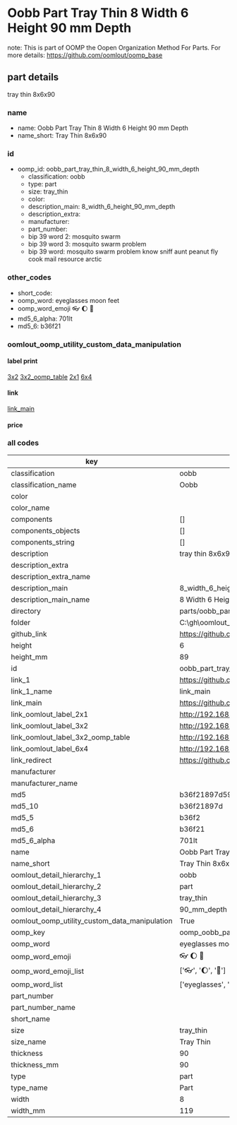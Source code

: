 # Oobb Part Tray Thin 8 Width 6 Height 90 mm Depth  

note: This is part of OOMP the Oopen Organization Method For Parts. For more details: https://github.com/oomlout/oomp_base

##  part details
  



tray thin 8x6x90



### name
* name: Oobb Part Tray Thin 8 Width 6 Height 90 mm Depth
* name_short: Tray Thin 8x6x90 
### id
* oomp_id: oobb_part_tray_thin_8_width_6_height_90_mm_depth
  * classification: oobb
  * type: part
  * size: tray_thin
  * color: 
  * description_main: 8_width_6_height_90_mm_depth
  * description_extra: 
  * manufacturer: 
  * part_number: 
  * bip 39 word 2: mosquito swarm
  * bip 39 word 3: mosquito swarm problem
  * bip 39 word: mosquito swarm problem know sniff aunt peanut fly cook mail resource arctic

### other_codes
* short_code: 
* oomp_word: eyeglasses moon feet
* oomp_word_emoji :eyeglasses: :moon: :feet:
* md5_6_alpha: 701lt
* md5_6: b36f21






### oomlout_oomp_utility_custom_data_manipulation
#### label print
[3x2](http://192.168.1.245:1112/?label=oomp%20701lt)
[3x2_oomp_table](http://192.168.1.108:1112/?label=oomp%20701lt)
[2x1](http://192.168.1.242:1112/?label=oomp%20701lt)
[6x4](http://192.168.1.55:1112/?label=oomp%20701lt)    

#### link

[link_main](https://github.com/oomlout/oomlout_oobb_version_4_generated_parts/tree/main/navigation_oomp/oobb/part/tray_thin/8_width_6_height_90_mm_depth/part)                              

#### price







### all codes 
| key | value |  
| --- | --- |  
| classification | oobb |  
| classification_name | Oobb |  
| color |  |  
| color_name |  |  
| components | [] |  
| components_objects | [] |  
| components_string | [] |  
| description | tray thin 8x6x90 |  
| description_extra |  |  
| description_extra_name |  |  
| description_main | 8_width_6_height_90_mm_depth |  
| description_main_name | 8 Width 6 Height 90 mm Depth |  
| directory | parts/oobb_part_tray_thin_8_width_6_height_90_mm_depth |  
| folder | C:\gh\oomlout_oobb_version_4_generated_parts\parts\oobb_part_tray_thin_8_width_6_height_90_mm_depth |  
| github_link | https://github.com/oomlout/oomlout_oomp_part_src/tree/main/parts/oobb_part_tray_thin_8_width_6_height_90_mm_depth |  
| height | 6 |  
| height_mm | 89 |  
| id | oobb_part_tray_thin_8_width_6_height_90_mm_depth |  
| link_1 | https://github.com/oomlout/oomlout_oobb_version_4_generated_parts/tree/main/navigation_oomp/oobb/part/tray_thin/8_width_6_height_90_mm_depth/part |  
| link_1_name | link_main |  
| link_main | https://github.com/oomlout/oomlout_oobb_version_4_generated_parts/tree/main/navigation_oomp/oobb/part/tray_thin/8_width_6_height_90_mm_depth/part |  
| link_oomlout_label_2x1 | http://192.168.1.242:1112/?label=oomp%20701lt |  
| link_oomlout_label_3x2 | http://192.168.1.245:1112/?label=oomp%20701lt |  
| link_oomlout_label_3x2_oomp_table | http://192.168.1.108:1112/?label=oomp%20701lt |  
| link_oomlout_label_6x4 | http://192.168.1.55:1112/?label=oomp%20701lt |  
| link_redirect | https://github.com/oomlout/oomlout_oobb_version_4_generated_parts/tree/main/parts/oobb_tray_thin_08_06_90 |  
| manufacturer |  |  
| manufacturer_name |  |  
| md5 | b36f21897d59f43c3d66b7bf56f6dc80 |  
| md5_10 | b36f21897d |  
| md5_5 | b36f2 |  
| md5_6 | b36f21 |  
| md5_6_alpha | 701lt |  
| name | Oobb Part Tray Thin 8 Width 6 Height 90 mm Depth |  
| name_short | Tray Thin 8x6x90  |  
| oomlout_detail_hierarchy_1 | oobb |  
| oomlout_detail_hierarchy_2 | part |  
| oomlout_detail_hierarchy_3 | tray_thin |  
| oomlout_detail_hierarchy_4 | 90_mm_depth |  
| oomlout_oomp_utility_custom_data_manipulation | True |  
| oomp_key | oomp_oobb_part_tray_thin_8_width_6_height_90_mm_depth |  
| oomp_word | eyeglasses moon feet |  
| oomp_word_emoji | :eyeglasses: :moon: :feet: |  
| oomp_word_emoji_list | [':eyeglasses:', ':moon:', ':feet:'] |  
| oomp_word_list | ['eyeglasses', 'moon', 'feet'] |  
| part_number |  |  
| part_number_name |  |  
| short_name |  |  
| size | tray_thin |  
| size_name | Tray Thin |  
| thickness | 90 |  
| thickness_mm | 90 |  
| type | part |  
| type_name | Part |  
| width | 8 |  
| width_mm | 119 |  
